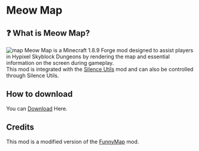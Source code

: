 # Meow Map

## ❓ What is Meow Map?
![map](https://github.com/user-attachments/assets/9d7b197a-0c37-4eee-b45e-4e04e23d437f)
Meow Map is a Minecraft 1.8.9 Forge mod designed to assist players in Hypixel Skyblock Dungeons by rendering the map and essential information on the screen during gameplay.  
This mod is integrated with the [Silence Utils](https://github.com/SILENCE-SIMSOOL/SilenceUtils-Documentation) mod and can also be controlled through Silence Utils.  

## How to download
You can [Download](https://github.com/SILENCE-SIMSOOL/Meow-Map/releases/download/1.0.0/MeowMap-1.0.0.jar) Here.

## Credits
This mod is a modified version of the [FunnyMap](https://github.com/Harry282/FunnyMap) mod.
